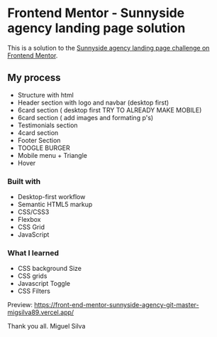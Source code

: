 # Frontend Mentor - Sunnyside agency landing page solution

This is a solution to the [Sunnyside agency landing page challenge on Frontend Mentor](https://www.frontendmentor.io/challenges/sunnyside-agency-landing-page-7yVs3B6ef). 

## My process

- Structure with html
- Header section with logo and navbar (desktop first) 
- 6card section ( desktop first TRY TO ALREADY MAKE MOBILE)
- 6card section ( add images and formating p's)
- Testimonials section 
- 4card section 
- Footer Section
- TOOGLE BURGER
- Mobile menu + Triangle
- Hover 
### Built with

- Desktop-first workflow
- Semantic HTML5 markup
- CSS/CSS3
- Flexbox
- CSS Grid
- JavaScript

### What I learned

- CSS background Size
- CSS grids
- Javascript Toggle
- CSS Filters

Preview: https://front-end-mentor-sunnyside-agency-git-master-migsilva89.vercel.app/

Thank you all.
Miguel Silva 